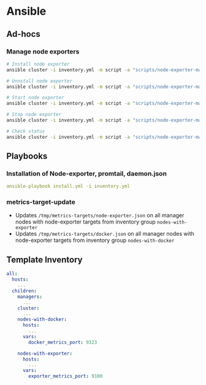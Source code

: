 # Ansible
## Ad-hocs
### Manage node exporters
```sh
# Install node exporter
ansible cluster -i inventory.yml -m script -a "scripts/node-exporter-manager.sh -a install"

# Unnstall node exporter
ansible cluster -i inventory.yml -m script -a "scripts/node-exporter-manager.sh -a uninstall"

# Start node exporter
ansible cluster -i inventory.yml -m script -a "scripts/node-exporter-manager.sh -a start"

# Stop node exporter
ansible cluster -i inventory.yml -m script -a "scripts/node-exporter-manager.sh -a stop"

# Check status
ansible cluster -i inventory.yml -m script -a "scripts/node-exporter-manager.sh -a status"
```
## Playbooks
### Installation of Node-exporter, promtail, daemon.json
```yml
ansible-playbook install.yml -i inventory.yml
```
### metrics-target-update
* Updates `/tmp/metrics-targets/node-exporter.json` on all manager nodes with node-exporter targets from inventory group `nodes-with-exporter`
* Updates `/tmp/metrics-targets/docker.json` on all manager nodes with node-exporter targets from inventory group `nodes-with-docker`

## Template Inventory
```yml
all:
  hosts:
    ...
  children:
    managers:
      ...
    cluster:
      ...
    nodes-with-docker:
      hosts:
        ...
      vars:
        docker_metrics_port: 9323

    nodes-with-exporter:
      hosts:
        ...
      vars:
        exporter_metrics_port: 9100
```
